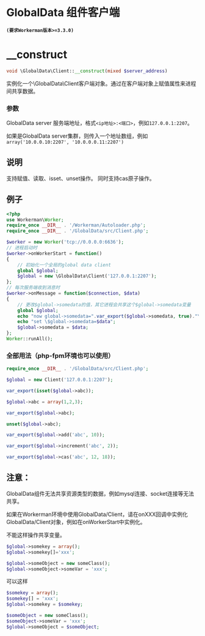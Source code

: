 # GlobalData 组件客户端
**``` (要求Workerman版本>=3.3.0) ```**

# __construct
```php
void \GlobalData\Client::__construct(mixed $server_address)
```

实例化一个\GlobalData\Client客户端对象。通过在客户端对象上赋值属性来进程间共享数据。

### 参数
GlobalData server 服务端地址，格式```<ip地址>:<端口>```，例如```127.0.0.1:2207```。

如果是GlobalData server集群，则传入一个地址数组，例如```array('10.0.0.10:2207', '10.0.0.0.11:2207')```

## 说明
支持赋值、读取、isset、unset操作。
同时支持cas原子操作。


## 例子

```php
<?php
use Workerman\Worker;
require_once __DIR__ . '/Workerman/Autoloader.php';
require_once __DIR__ . '/GlobalData/src/Client.php';

$worker = new Worker('tcp://0.0.0.0:6636');
// 进程启动时
$worker->onWorkerStart = function()
{
    // 初始化一个全局的global data client
    global $global;
    $global = new \GlobalData\Client('127.0.0.1:2207');
};
// 每次服务端收到消息时
$worker->onMessage = function($connection, $data)
{
    // 更改$global->somedata的值，其它进程会共享这个$global->somedata变量
    global $global;
    echo "now global->somedata=".var_export($global->somedata, true)."\n";
    echo "set \$global->somedata=$data";
    $global->somedata = $data;
};
Worker::runAll();
```

### 全部用法（php-fpm环境也可以使用）
```php
require_once __DIR__ . '/GlobalData/src/Client.php';

$global = new Client('127.0.0.1:2207');

var_export(isset($global->abc));

$global->abc = array(1,2,3);

var_export($global->abc);

unset($global->abc);

var_export($global->add('abc', 10));

var_export($global->increment('abc', 2));

var_export($global->cas('abc', 12, 18));

```

## 注意：
GlobalData组件无法共享资源类型的数据，例如mysql连接、socket连接等无法共享。

如果在Workerman环境中使用GlobalData/Client，请在onXXX回调中实例化GlobalData/Client对象，例如在onWorkerStart中实例化。

不能这样操作共享变量。
```php
$global->somekey = array();
$global->somekey[]='xxx';

$global->someObject = new someClass();
$global->someObject->someVar = 'xxx';
```
可以这样
```php
$somekey = array();
$somekey[] = 'xxx';
$global->somekey = $somekey;

$someObject = new someClass();
$someObject->someVar = 'xxx';
$global->someObject = $someObject;
```
